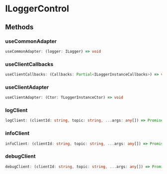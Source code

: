 # ILoggerControl

## Methods

### useCommonAdapter

```ts
useCommonAdapter: (logger: ILogger) => void
```

### useClientCallbacks

```ts
useClientCallbacks: (Callbacks: Partial<ILoggerInstanceCallbacks>) => void
```

### useClientAdapter

```ts
useClientAdapter: (Ctor: TLoggerInstanceCtor) => void
```

### logClient

```ts
logClient: (clientId: string, topic: string, ...args: any[]) => Promise<void>
```

### infoClient

```ts
infoClient: (clientId: string, topic: string, ...args: any[]) => Promise<void>
```

### debugClient

```ts
debugClient: (clientId: string, topic: string, ...args: any[]) => Promise<void>
```

